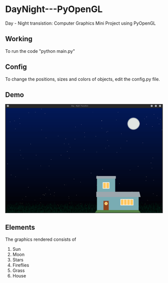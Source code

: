 # DayNight---PyOpenGL
Day - Night transistion: Computer Graphics Mini Project using PyOpenGL

## Working
To run the code "python main.py"

## Config
To change the positions, sizes and colors of objects, edit the config.py file.

## Demo
![daynight.gif](daynight.gif)

## Elements
The graphics rendered consists of
1. Sun
2. Moon
3. Stars
4. Fireflies
5. Grass
6. House
